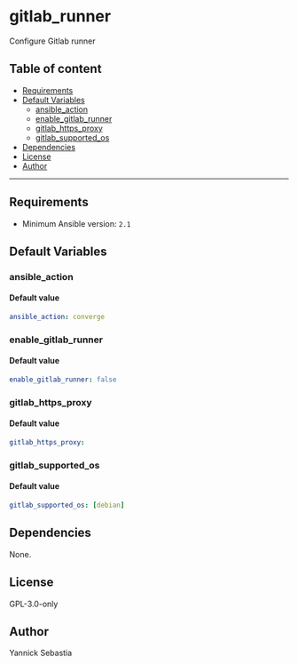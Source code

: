 # gitlab_runner

Configure Gitlab runner

## Table of content

- [Requirements](#requirements)
- [Default Variables](#default-variables)
  - [ansible_action](#ansible_action)
  - [enable_gitlab_runner](#enable_gitlab_runner)
  - [gitlab_https_proxy](#gitlab_https_proxy)
  - [gitlab_supported_os](#gitlab_supported_os)
- [Dependencies](#dependencies)
- [License](#license)
- [Author](#author)

---

## Requirements

- Minimum Ansible version: `2.1`

## Default Variables

### ansible_action

#### Default value

```YAML
ansible_action: converge
```

### enable_gitlab_runner

#### Default value

```YAML
enable_gitlab_runner: false
```

### gitlab_https_proxy

#### Default value

```YAML
gitlab_https_proxy:
```

### gitlab_supported_os

#### Default value

```YAML
gitlab_supported_os: [debian]
```

## Dependencies

None.

## License

GPL-3.0-only

## Author

Yannick Sebastia
